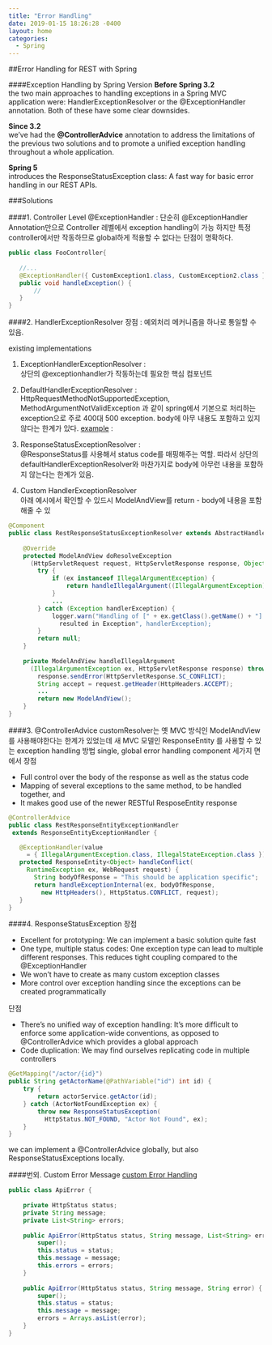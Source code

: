 ```yaml
---
title: "Error Handling"
date: 2019-01-15 18:26:28 -0400
layout: home
categories:
  - Spring
---
```


##Error Handling for REST with Spring

####Exception Handling by Spring Version
**Before Spring 3.2**  
the two main approaches to handling exceptions in a Spring MVC application were: HandlerExceptionResolver or the @ExceptionHandler annotation. Both of these have some clear downsides.

**Since 3.2**  
we’ve had the **@ControllerAdvice** annotation to address the limitations of the previous two solutions and to promote a unified exception handling throughout a whole application.

**Spring 5**  
introduces the ResponseStatusException class: A fast way for basic error handling in our REST APIs.

###Solutions

####1. Controller Level @ExceptionHandler
 : 단순히 @ExceptionHandler Annotation만으로 Controller 레벨에서 exception handling이 가능
 하지만 특정 controller에서만 작동하므로 global하게 적용할 수 없다는 단점이 명확하다. 
 
 ```java
public class FooController{
     
    //...
    @ExceptionHandler({ CustomException1.class, CustomException2.class })
    public void handleException() {
        //
    }
}
```

####2. HandlerExceptionResolver
장점 :  예외처리 메커니즘을 하나로 통일할 수 있음.

existing implementations
1. ExceptionHandlerExceptionResolver :  
상단의 @exceptionhandler가 작동하는데 필요한 핵심 컴포넌트  
2. DefaultHandlerExceptionResolver :  
HttpRequestMethodNotSupportedException, MethodArgumentNotValidException 과 같이 spring에서 기본으로 처리하는 exception으로 주로 400대 500 exception. body에 아무 내용도 포함하고 있지 않다는 한계가 있다.  [example]("https://docs.spring.io/spring/docs/3.2.x/spring-framework-reference/html/mvc.html#mvc-ann-rest-spring-mvc-exceptions") : 
3. ResponseStatusExceptionResolver :  
@ResponseStatus를 사용해서 status code를 매핑해주는 역할. 따라서 상단의 defaultHandlerExceptionResolver와 마찬가지로 body에 아무런 내용을 포함하지 않는다는 한계가 있음.

4. Custom HandlerExceptionResolver  
아래 예시에서 확인할 수 있드시 ModelAndView를 return - body에 내용을 포함해줄 수 있

```java
@Component
public class RestResponseStatusExceptionResolver extends AbstractHandlerExceptionResolver {
 
    @Override
    protected ModelAndView doResolveException
      (HttpServletRequest request, HttpServletResponse response, Object handler, Exception ex) {
        try {
            if (ex instanceof IllegalArgumentException) {
                return handleIllegalArgument((IllegalArgumentException) ex, response, handler);
            }
            ...
        } catch (Exception handlerException) {
            logger.warn("Handling of [" + ex.getClass().getName() + "] 
              resulted in Exception", handlerException);
        }
        return null;
    }
 
    private ModelAndView handleIllegalArgument
      (IllegalArgumentException ex, HttpServletResponse response) throws IOException {
        response.sendError(HttpServletResponse.SC_CONFLICT);
        String accept = request.getHeader(HttpHeaders.ACCEPT);
        ...
        return new ModelAndView();
    }
}
```
####3. @ControllerAdvice
 customResolver는 옛 MVC 방식인 ModelAndView를 사용해야한다는 한계가 있었는데 새 MVC 모델인 ResponseEntity 를 사용할 수 있는 exception handling 방법
 single, global error handling component
 세가지 면에서 장점
 - Full control over the body of the response as well as the status code
 - Mapping of several exceptions to the same method, to be handled together, and
 - It makes good use of the newer RESTful ResposeEntity response
 
 ```java
@ControllerAdvice
public class RestResponseEntityExceptionHandler 
  extends ResponseEntityExceptionHandler {
 
    @ExceptionHandler(value 
      = { IllegalArgumentException.class, IllegalStateException.class })
    protected ResponseEntity<Object> handleConflict(
      RuntimeException ex, WebRequest request) {
        String bodyOfResponse = "This should be application specific";
        return handleExceptionInternal(ex, bodyOfResponse, 
          new HttpHeaders(), HttpStatus.CONFLICT, request);
    }
}
```

####4. ResponseStatusException
장점
- Excellent for prototyping: We can implement a basic solution quite fast
- One type, multiple status codes: One exception type can lead to multiple different responses. This reduces tight coupling compared to the @ExceptionHandler
- We won’t have to create as many custom exception classes
- More control over exception handling since the exceptions can be created programmatically

단점
- There’s no unified way of exception handling: It’s more difficult to enforce some application-wide conventions, as opposed to @ControllerAdvice which provides a global approach
- Code duplication: We may find ourselves replicating code in multiple controllers

```java
@GetMapping("/actor/{id}")
public String getActorName(@PathVariable("id") int id) {
    try {
        return actorService.getActor(id);
    } catch (ActorNotFoundException ex) {
        throw new ResponseStatusException(
          HttpStatus.NOT_FOUND, "Actor Not Found", ex);
    }
}
```
we can implement a @ControllerAdvice globally, but also ResponseStatusExceptions locally.


####번외. Custom Error Message
[custom Error Handling]("https://www.toptal.com/java/spring-boot-rest-api-error-handling")

````java
public class ApiError {
 
    private HttpStatus status;
    private String message;
    private List<String> errors;
 
    public ApiError(HttpStatus status, String message, List<String> errors) {
        super();
        this.status = status;
        this.message = message;
        this.errors = errors;
    }
 
    public ApiError(HttpStatus status, String message, String error) {
        super();
        this.status = status;
        this.message = message;
        errors = Arrays.asList(error);
    }
}
````